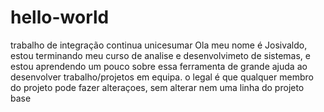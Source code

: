 # hello-world
trabalho de integração continua unicesumar
Ola meu nome é Josivaldo, estou terminando meu curso de analise e desenvolvimeto de sistemas, e estou
aprendendo um pouco sobre essa ferramenta de grande ajuda ao desenvolver trabalho/projetos em equipa.
o legal é que qualquer membro do projeto pode fazer alteraçoes, sem alterar nem uma linha do projeto base
